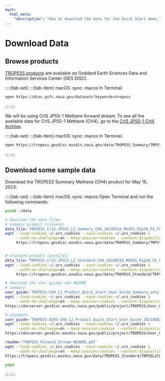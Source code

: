 ```yaml
---
myst:
  html_meta:
    "description": "How to download the data for the Quick Start demo."
---
```


# Download Data

## Browse products

[TROPESS products](https://disc.gsfc.nasa.gov/datasets?keywords=tropess) are available on Goddard Earth Sciences Data and Information Services Center (GES DISC). 

::::{tab-set}
:::{tab-item} macOS
:sync: macos
In Terminal:
```bash
open https://disc.gsfc.nasa.gov/datasets?keywords=tropess
```
:::
::::

We will be using CrIS JPSS-1 Methane forward stream. To see all the available data for CrIS JPSS-1 Methane (CH4), go to the [CrIS JPSS-1 CH4 Archive](https://tropess.gesdisc.eosdis.nasa.gov/data/TROPESS_Summary/TRPSYL2CH4CRS1FS.1).

::::{tab-set}
:::{tab-item} macOS
:sync: macos
In Terminal:
```bash
open https://tropess.gesdisc.eosdis.nasa.gov/data/TROPESS_Summary/TRPSYL2CH4CRS1FS.1
```
:::
::::

## Download some sample data

Download the TROPESS Summary Methane (CH4) product for May 16, 2023:

::::{tab-set}
:::{tab-item} macOS
:sync: macos
Open Terminal and run the following commands:
```bash
pushd ./data

# download the data files
# summary product (columns)
data_file='TROPESS_CrIS-JPSS1_L2_Summary_CH4_20230516_MUSES_R1p20_FS_F0p6.nc'
wget --load-cookies ~/.urs_cookies --save-cookies ~/.urs_cookies \
     --auth-no-challenge=on --keep-session-cookies --content-disposition --continue \
     https://tropess.gesdisc.eosdis.nasa.gov/data/TROPESS_Summary/TRPSYL2CH4CRS1FS.1/2023/$data_file


# standard product (profiles)
data_file='TROPESS_CrIS-JPSS1_L2_Standard_CH4_20230516_MUSES_R1p20_FS_F0p6.nc'
wget --load-cookies ~/.urs_cookies --save-cookies ~/.urs_cookies \
     --auth-no-challenge=on --keep-session-cookies --content-disposition --continue \
     https://tropess.gesdisc.eosdis.nasa.gov/data/TROPESS_Standard/TRPSDL2CH4CRS1FS.1/2023/$data_file

# download the user guides and README
# summary
user_guide='TROPESS-CH4_L2_Product_Quick_Start_User_Guide_Summary_only.pdf'
wget --load-cookies ~/.urs_cookies --save-cookies ~/.urs_cookies \
     --auth-no-challenge=on --keep-session-cookies --content-disposition --continue \
https://docserver.gesdisc.eosdis.nasa.gov/public/project/TROPESS/User_Guides/$user_guide

# standard
user_guide='TROPESS-AIRS-CH4_L2_Product_Quick_Start_User_Guide_20210402.pdf'
wget --load-cookies ~/.urs_cookies --save-cookies ~/.urs_cookies \
     --auth-no-challenge=on --keep-session-cookies --content-disposition --continue \
https://docserver.gesdisc.eosdis.nasa.gov/public/project/TROPESS/User_Guides/$user_guide

readme='TROPESS_Forward_Stream_README.pdf'
wget --load-cookies ~/.urs_cookies --save-cookies ~/.urs_cookies \
     --auth-no-challenge=on --keep-session-cookies --content-disposition --continue \
https://tropess.gesdisc.eosdis.nasa.gov/data/TROPESS_Standard/TRPSDL2CH4CRS1FS.1/doc/$readme

popd     
```
:::
::::
